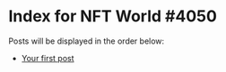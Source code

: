 # Index for NFT World #4050
Posts will be displayed in the order below:

- [Your first post](./001-first.md)

